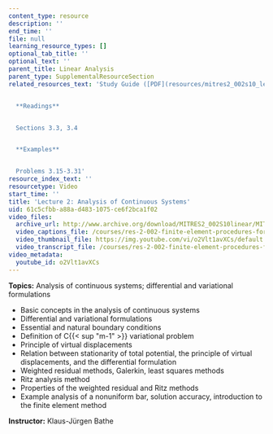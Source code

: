 ```yaml
---
content_type: resource
description: ''
end_time: ''
file: null
learning_resource_types: []
optional_tab_title: ''
optional_text: ''
parent_title: Linear Analysis
parent_type: SupplementalResourceSection
related_resources_text: 'Study Guide ([PDF](resources/mitres2_002s10_lec02))


  **Readings**


  Sections 3.3, 3.4


  **Examples**


  Problems 3.15-3.31'
resource_index_text: ''
resourcetype: Video
start_time: ''
title: 'Lecture 2: Analysis of Continuous Systems'
uid: 61c5cfbb-a88a-d483-1075-ce6f2bca1f02
video_files:
  archive_url: http://www.archive.org/download/MITRES2_002S10linear/MITRES2_002S10linear_lec02_300k.mp4
  video_captions_file: /courses/res-2-002-finite-element-procedures-for-solids-and-structures-spring-2010/33ca60e7046058e2951a0b280711ea75_o2Vlt1avXCs.vtt
  video_thumbnail_file: https://img.youtube.com/vi/o2Vlt1avXCs/default.jpg
  video_transcript_file: /courses/res-2-002-finite-element-procedures-for-solids-and-structures-spring-2010/227ee83ea6fe5fc0404f962a3b5d2a2a_o2Vlt1avXCs.pdf
video_metadata:
  youtube_id: o2Vlt1avXCs
---
```


 **Topics:** Analysis of continuous systems; differential and variational formulations

*   Basic concepts in the analysis of continuous systems
*   Differential and variational formulations
*   Essential and natural boundary conditions
*   Definition of C{{< sup "m-1" >}} variational problem
*   Principle of virtual displacements
*   Relation between stationarity of total potential, the principle of virtual displacements, and the differential formulation
*   Weighted residual methods, Galerkin, least squares methods
*   Ritz analysis method
*   Properties of the weighted residual and Ritz methods
*   Example analysis of a nonuniform bar, solution accuracy, introduction to the finite element method

**Instructor:** Klaus-Jürgen Bathe